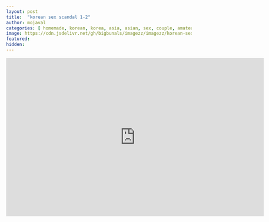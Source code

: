 ```yaml
---
layout: post
title:  "korean sex scandal 1-2"
author: mojaval
categories: [ homemade, korean, korea, asia, asian, sex, couple, amateur, scandal, motel, adult, self, camera, real ]
image: https://cdn.jsdelivr.net/gh/bigbunals/imagezz/imagezz/korean-sex-scandal-1-2___21936bc53c1b802ec8a2ba86aad2dbdadce1fe36.mp4.jpg
featured: 
hidden: 
---
```


<iframe src="https://openload.co/embed/BmwMKUFihwA/korean-sex-scandal-1-2___21936bc53c1b802ec8a2ba86aad2dbdadce1fe36.mp4" scrolling="no" frameborder="0" width="700" height="430" allowfullscreen="true" webkitallowfullscreen="true" mozallowfullscreen="true"></iframe>
